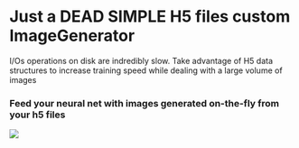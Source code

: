 # Just a DEAD SIMPLE H5 files custom ImageGenerator

I/Os operations on disk are indredibly slow. Take advantage of H5 data structures to increase training speed while dealing with a large volume of images

### Feed your neural net with images generated on-the-fly from your h5 files



![](generator.gif)
